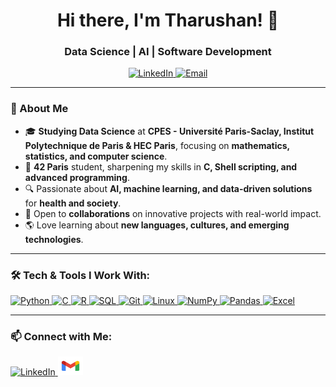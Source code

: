 <h1 align="center">Hi there, I'm Tharushan! 👋</h1>
 <h3 align="center">Data Science | AI | Software Development</h3>
 
 <p align="center">
   <a href="https://www.linkedin.com/in/utharushan" target="_blank">
     <img src="https://img.shields.io/badge/LinkedIn-Utharushan-blue?style=flat&logo=linkedin" alt="LinkedIn">
   </a>
   <a href="mailto:utharushan@gmail.com">
     <img src="https://img.shields.io/badge/Email-Utharushan@gmail.com-red?style=flat&logo=gmail" alt="Email">
   </a>
 </p>
 
 ---
 
 ### 🚀 About Me
 - 🎓 **Studying Data Science** at **CPES - Université Paris-Saclay, Institut Polytechnique de Paris & HEC Paris**, focusing on **mathematics, statistics, and computer science**.  
 - 🏫 **42 Paris** student, sharpening my skills in **C, Shell scripting, and advanced programming**.  
 - 🔍 Passionate about **AI, machine learning, and data-driven solutions** for **health and society**.  
 - 🤝 Open to **collaborations** on innovative projects with real-world impact.  
 - 🌎 Love learning about **new languages, cultures, and emerging technologies**.  
 
 ---
 
### 🛠️ Tech & Tools I Work With:
<p align="left">
  <a href="https://www.python.org/" target="_blank">
    <img src="https://cdn.jsdelivr.net/gh/devicons/devicon/icons/python/python-original.svg" alt="Python" width="50" height="50"/>
  </a>
  <a href="https://installc.org/" target="_blank">
    <img src="https://cdn.jsdelivr.net/gh/devicons/devicon/icons/c/c-original.svg" alt="C" width="50" height="50"/>
  </a>
  <a href="https://www.r-project.org/" target="_blank">
    <img src="https://cdn.jsdelivr.net/gh/devicons/devicon/icons/r/r-original.svg" alt="R" width="50" height="50"/>
  </a>
  <a href="https://sqlite.org/" target="_blank">
    <img src="https://cdn.jsdelivr.net/gh/devicons/devicon@latest/icons/azuresqldatabase/azuresqldatabase-original.svg" alt="SQL" width="50" height="50"/>
  </a>
  <a href="https://git-scm.com/" target="_blank">
    <img src="https://cdn.jsdelivr.net/gh/devicons/devicon/icons/git/git-original.svg" alt="Git" width="50" height="50"/>
  </a>
  <a href="https://www.linux.org/" target="_blank">
    <img src="https://cdn.jsdelivr.net/gh/devicons/devicon/icons/linux/linux-original.svg" alt="Linux" width="50" height="50"/>
  </a>
  <a href="https://numpy.org/" target="_blank">
    <img src="https://cdn.jsdelivr.net/gh/devicons/devicon/icons/numpy/numpy-original.svg" alt="NumPy" width="50" height="50"/>
  </a>
  <a href="https://pandas.pydata.org/" target="_blank">
    <img src="https://cdn.jsdelivr.net/gh/devicons/devicon/icons/pandas/pandas-original.svg" alt="Pandas" width="50" height="50"/>
  </a>
  <a href="https://www.microsoft.com/en-us/microsoft-365/excel" target="_blank">
    <img src="https://img.icons8.com/fluency/48/microsoft-excel-2019.png" alt="Excel" width="50" height="50"/>
  </a>
</p>
 
 ---
 
 ### 📫 Connect with Me:
 <p align="left">
   <a href="https://linkedin.com/in/utharushan" target="_blank">
     <img src="https://raw.githubusercontent.com/rahuldkjain/github-profile-readme-generator/master/src/images/icons/Social/linked-in-alt.svg" alt="LinkedIn" height="30" width="40"/>
   </a>
   <a href="mailto:utharushan@gmail.com">
     <img src="https://raw.githubusercontent.com/edent/SuperTinyIcons/master/images/svg/gmail.svg" alt="Gmail" height="30" width="40"/>
   </a>
 </p>
